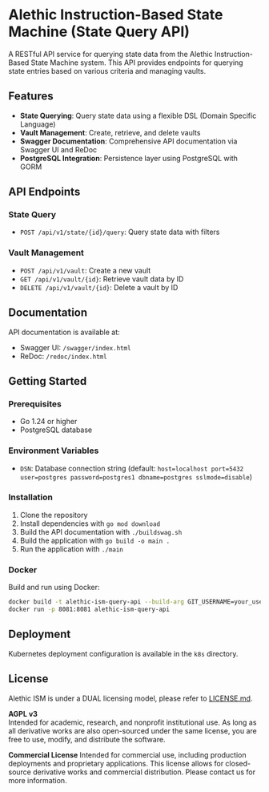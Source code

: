 # Alethic Instruction-Based State Machine (State Query API)

A RESTful API service for querying state data from the Alethic Instruction-Based State Machine system. This API provides endpoints for querying state entries based on various criteria and managing vaults.

## Features

- **State Querying**: Query state data using a flexible DSL (Domain Specific Language)
- **Vault Management**: Create, retrieve, and delete vaults
- **Swagger Documentation**: Comprehensive API documentation via Swagger UI and ReDoc
- **PostgreSQL Integration**: Persistence layer using PostgreSQL with GORM

## API Endpoints

### State Query

- `POST /api/v1/state/{id}/query`: Query state data with filters

### Vault Management

- `POST /api/v1/vault`: Create a new vault
- `GET /api/v1/vault/{id}`: Retrieve vault data by ID
- `DELETE /api/v1/vault/{id}`: Delete a vault by ID

## Documentation

API documentation is available at:

- Swagger UI: `/swagger/index.html`
- ReDoc: `/redoc/index.html`

## Getting Started

### Prerequisites

- Go 1.24 or higher
- PostgreSQL database

### Environment Variables

- `DSN`: Database connection string (default: `host=localhost port=5432 user=postgres password=postgres1 dbname=postgres sslmode=disable`)

### Installation

1. Clone the repository
2. Install dependencies with `go mod download`
3. Build the API documentation with `./buildswag.sh`
4. Build the application with `go build -o main .`
5. Run the application with `./main`

### Docker

Build and run using Docker:

```bash
docker build -t alethic-ism-query-api --build-arg GIT_USERNAME=your_username --build-arg GIT_TOKEN=your_token .
docker run -p 8081:8081 alethic-ism-query-api
```

## Deployment

Kubernetes deployment configuration is available in the `k8s` directory.

## License

Alethic ISM is under a DUAL licensing model, please refer to [LICENSE.md](LICENSE.md).

**AGPL v3**  
Intended for academic, research, and nonprofit institutional use. As long as all derivative works are also open-sourced under the same license, you are free to use, modify, and distribute the software.

**Commercial License**
Intended for commercial use, including production deployments and proprietary applications. This license allows for closed-source derivative works and commercial distribution. Please contact us for more information.